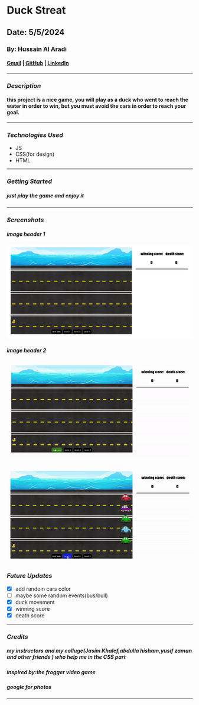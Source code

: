 # Duck Streat

## Date: 5/5/2024

### By: Hussain Al Aradi

#### [Gmail](hussainAlAradi.ha@gmail.com) | [GitHub](https://github.com/HussainALAradi5) | [LinkedIn](https://www.linkedin.com/in/hussain-ahmed-ali-al-aradi-292182292/)

---

### **_Description_**

#### this project is a nice game, you will play as a duck who went to reach the water in order to win, but you must avoid the cars in order to reach your goal.

---

### **_Technologies Used_**

- JS
- CSS(for design)
- HTML

---

### **_Getting Started_**

##### just play the game and enjoy it

---

### **_Screenshots_**

##### image header 1

![intro](./materials/images/Gameplay/01.png)

##### image header 2

## ![videos:](./materials/images/Gameplay/01.gif)

## ![videos:](./materials/images/Gameplay/02.gif)

### **_Future Updates_**

- [x] add random cars color
- [ ] maybe some random events(bus/bull)
- [x] duck movement
- [x] winning score
- [x] death score

---

### **_Credits_**

##### my instructors and my colluge(Jasim Khalef,abdulla hisham,yusif zaman and other friends ) who help me in the CSS part

##### inspired by:the frogger video game

##### google for photos

---
